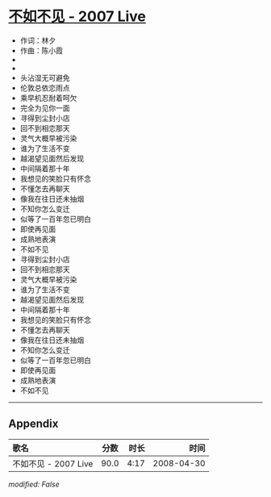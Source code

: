 # [不如不见 - 2007 Live](https://music.163.com/song?id=65173)

* 作词：林夕
* 作曲：陈小霞
*
*
* 头沾湿无可避免
* 伦敦总依恋雨点
* 乘早机忍耐着呵欠
* 完全为见你一面
* 寻得到尘封小店
* 回不到相恋那天
* 灵气大概早被污染
* 谁为了生活不变
* 越渴望见面然后发现
* 中间隔着那十年
* 我想见的笑脸只有怀念
* 不懂怎去再聊天
* 像我在往日还未抽烟
* 不知你怎么变迁
* 似等了一百年忽已明白
* 即使再见面
* 成熟地表演
* 不如不见
* 寻得到尘封小店
* 回不到相恋那天
* 灵气大概早被污染
* 谁为了生活不变
* 越渴望见面然后发现
* 中间隔着那十年
* 我想见的笑脸只有怀念
* 不懂怎去再聊天
* 像我在往日还未抽烟
* 不知你怎么变迁
* 似等了一百年忽已明白
* 即使再见面
* 成熟地表演
* 不如不见


---

## Appendix

|歌名|分数|时长|时间|
|:---|:---:|---:|---:|
|不如不见 - 2007 Live|90.0|4:17|2008-04-30

*modified: False*